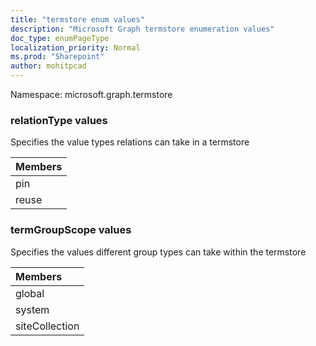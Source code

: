 ```yaml
---
title: "termstore enum values"
description: "Microsoft Graph termstore enumeration values"
doc_type: enumPageType
localization_priority: Normal
ms.prod: "Sharepoint"
author: mohitpcad
---
```


Namespace: microsoft.graph.termstore

### relationType values 

Specifies the value types relations can take in a termstore

|Members|
|:---|
|pin|
|reuse|

### termGroupScope values 

Specifies the values different group types can take within the termstore

|Members|
|:---|
|global|
|system|
|siteCollection|

<!--
{
  "type": "#page.annotation",
  "namespace": "microsoft.graph.termstore"
}
-->

